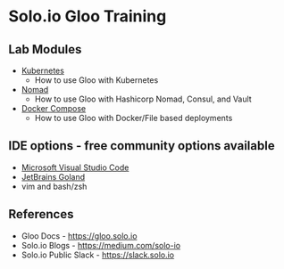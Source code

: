 # Solo.io Gloo Training

## Lab Modules

* [Kubernetes](./kubernetes/README.md)
  * How to use Gloo with Kubernetes
* [Nomad](./nomad/README.md)
  * How to use Gloo with Hashicorp Nomad, Consul, and Vault
* [Docker Compose](./docker-compose/README.md)
  * How to use Gloo with Docker/File based deployments

## IDE options - free community options available

* [Microsoft Visual Studio Code](https://code.visualstudio.com/)
* [JetBrains Goland](https://www.jetbrains.com/go/)
* vim and bash/zsh

## References

* Gloo Docs - <https://gloo.solo.io>
* Solo.io Blogs - <https://medium.com/solo-io>
* Solo.io Public Slack - <https://slack.solo.io>
